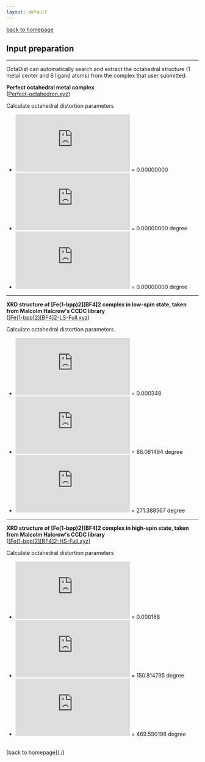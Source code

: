 ```yaml
---
layout: default
---
```


[back to homepage](./)

## Input preparation
***

OctaDist can automatically search and extract the octahedral structure (1 metal center and 6 ligand atoms) from the complex that user submitted.

**Perfect octahedral metal complex** <br/>
([Perfect-octahedron.xyz](https://raw.githubusercontent.com/OctaDist/OctaDist/master/test/Perfect-octahedron.xyz))

Calculate octahedral distortion parameters

- ![](https://latex.codecogs.com/svg.Latex?%5CDelta) = 0.00000000
- ![](https://latex.codecogs.com/svg.Latex?%5CSigma) = 0.00000000 degree
- ![](https://latex.codecogs.com/svg.Latex?%5CTheta) = 0.00000000 degree

---

**XRD structure of [Fe(1-bpp)2][BF4]2 complex in low-spin state, taken from Malcolm Halcrow's CCDC library** <br/>
([[Fe(1-bpp)2][BF4]2-LS-Full.xyz](https://raw.githubusercontent.com/OctaDist/OctaDist/master/test/%5BFe(1-bpp)2%5D%5BBF4%5D2-LS-Full.xyz))

Calculate octahedral distortion parameters
- ![](https://latex.codecogs.com/svg.Latex?%5CDelta) = 0.000348
- ![](https://latex.codecogs.com/svg.Latex?%5CSigma) = 86.081494 degree
- ![](https://latex.codecogs.com/svg.Latex?%5CTheta) = 271.388567 degree

---

**XRD structure of [Fe(1-bpp)2][BF4]2 complex in high-spin state, taken from Malcolm Halcrow's CCDC library** <br/>
([[Fe(1-bpp)2][BF4]2-HS-Full.xyz](https://raw.githubusercontent.com/OctaDist/OctaDist/master/test/%5BFe(1-bpp)2%5D%5BBF4%5D2-HS-Full.xyz))

Calculate octahedral distortion parameters
- ![](https://latex.codecogs.com/svg.Latex?%5CDelta) = 0.000168
- ![](https://latex.codecogs.com/svg.Latex?%5CSigma) = 150.814795 degree
- ![](https://latex.codecogs.com/svg.Latex?%5CTheta) = 469.590198 degree

<br/>
[back to homepage](./)

